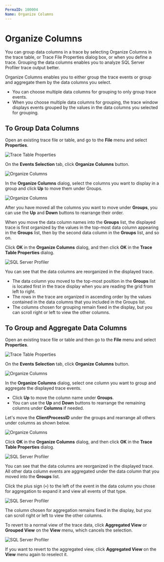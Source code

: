 ```yaml
---
PermaID: 100004
Name: Organize Columns
---
```


# Organize Columns

You can group data columns in a trace by selecting Organize Columns in the trace table,  or Trace File Properties dialog box, or when you define a trace. Grouping the data columns enables you to analyze SQL Server Profiler trace output better.

Organize Columns enables you to either group the trace events or group and aggregate them by the data columns you select.

 - You can choose multiple data columns for grouping to only group trace events. 
 - When you choose multiple data columns for grouping, the trace window displays events grouped by the values in the data columns you selected for grouping. 

## To Group Data Columns

Open an existing trace file or table, and go to the **File** menu and select **Properties**.

<img src="images/organize-columns-1.png" alt="Trace Table Properties">

On the **Events Selection** tab, click **Organize Columns** button.

<img src="images/organize-columns-2.png" alt="Organize Columns">

In the **Organize Columns** dialog, select the columns you want to display in a group and click **Up** to move them under Groups.

<img src="images/organize-columns-3.png" alt="Organize Columns">

After you have moved all the columns you want to move under **Groups**, you can use the **Up** and **Down** buttons to rearrange their order.

When you move the data column names into the **Groups** list, the displayed trace is first organized by the values in the top-most data column appearing in the **Groups** list, then by the second data column in the **Groups** list, and so on.

Click **OK** in the **Organize Columns** dialog, and then click **OK** in the **Trace Table Properties** dialog.

<img src="images/organize-columns-4.png" alt="SQL Server Profiler">

You can see that the data columns are reorganized in the displayed trace. 

 - The data column you moved to the top-most position in the **Groups** list is located first in the trace display when you are reading the grid from left to right.
 - The rows in the trace are organized in ascending order by the values contained in the data columns that you included in the Groups list. 
 - The columns chosen for grouping remain fixed in the display, but you can scroll right or left to view the other columns.

## To Group and Aggregate Data Columns

Open an existing trace file or table and then go to the **File** menu and select **Properties**.

<img src="images/organize-columns-1.png" alt="Trace Table Properties">

On the **Events Selection** tab, click **Organize Columns** button.

<img src="images/organize-columns-2.png" alt="Organize Columns">

In the **Organize Columns** dialog, select one column you want to group and aggregate the displayed trace events. 

 - Click **Up** to move the column name under **Groups**. 
 - You can use the **Up** and **Down** buttons to rearrange the remaining columns under **Columns** if needed.

Let's move the **ClientProcessID** under the groups and rearrange all others under columns as shown below.

<img src="images/organize-columns-5.png" alt="Organize Columns">

Click **OK** in the **Organize Columns** dialog, and then click **OK** in the **Trace Table Properties** dialog.

<img src="images/organize-columns-6.png" alt="SQL Server Profiler">

You can see that the data columns are reorganized in the displayed trace. All other data column events are aggregated under the data column that you moved into the **Groups** list. 

Click the plus sign (`+`) to the left of the event in the data column you chose for aggregation to expand it and view all events of that type. 

<img src="images/organize-columns-7.png" alt="SQL Server Profiler">
 
The column chosen for aggregation remains fixed in the display, but you can scroll right or left to view the other columns.

To revert to a normal view of the trace data, click **Aggregated View** or **Grouped View** on the **View** menu, which cancels the selection. 

<img src="images/organize-columns-8.png" alt="SQL Server Profiler">

If you want to revert to the aggregated view, click **Aggregated View** on the **View** menu again to reselect it.
